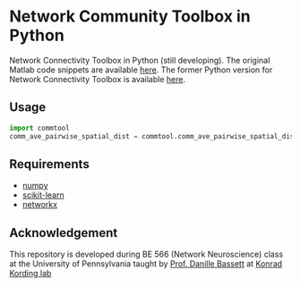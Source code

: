 # Network Community Toolbox in Python

Network Connectivity Toolbox in Python (still developing).
The original Matlab code snippets are available [here](http://commdetect.weebly.com/). The former Python version for Network Connectivity Toolbox is available [here](https://github.com/nangongwubu/Python-Version-for-Network-Community-Architecture-Toobox).


## Usage

```python
import commtool
comm_ave_pairwise_spatial_dist = commtool.comm_ave_pairwise_spatial_dist(partitions, locations)
```


## Requirements

- [numpy](http://www.numpy.org/)
- [scikit-learn](http://scikit-learn.org/stable/index.html)
- [networkx](https://networkx.github.io/)


## Acknowledgement

This repository is developed during BE 566 (Network Neuroscience)
class at the University of Pennsylvania taught by [Prof. Danille Bassett](http://www.danisbassett.com/)
at [Konrad Kording lab](http://kordinglab.com/)
